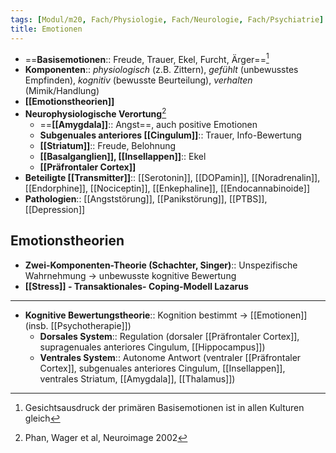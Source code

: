 ```yaml
---
tags: [Modul/m20, Fach/Physiologie, Fach/Neurologie, Fach/Psychiatrie]
title: Emotionen
---
```

- ==**Basisemotionen**:: Freude, Trauer, Ekel, Furcht, Ärger==[^2]
- **Komponenten**:: *physiologisch* (z.B. Zittern), *gefühlt* (unbewusstes Empfinden), *kognitiv* (bewusste Beurteilung), *verhalten* (Mimik/Handlung)
- **[[Emotionstheorien]]**
- **Neurophysiologische Verortung**[^1]
	- ==**[[Amygdala]]**:: Angst==, auch positive Emotionen
	- **Subgenuales anteriores [[Cingulum]]**:: Trauer, Info-Bewertung
	- **[[Striatum]]**:: Freude, Belohnung
	- **[[Basalganglien]], [[Insellappen]]**:: Ekel
	- **[[Präfrontaler Cortex]]**
- **Beteiligte [[Transmitter]]**:: [[Serotonin]], [[DOPamin]], [[Noradrenalin]], [[Endorphine]], [[Nociceptin]], [[Enkephaline]], [[Endocannabinoide]]
- **Pathologien**:: [[Angststörung]], [[Panikstörung]], [[PTBS]], [[Depression]]

## Emotionstheorien
- **Zwei-Komponenten-Theorie (Schachter, Singer)**:: Unspezifische Wahrnehmung → unbewusste kognitive Bewertung
- **[[Stress]] - Transaktionales- Coping-Modell Lazarus**
---

- **Kognitive Bewertungstheorie**:: Kognition bestimmt → [[Emotionen]] (insb. [[Psychotherapie]])
	- **Dorsales System**:: Regulation (dorsaler [[Präfrontaler Cortex]], supragenuales anteriores Cingulum, [[Hippocampus]])
	- **Ventrales System**:: Autonome Antwort (ventraler [[Präfrontaler Cortex]], subgenuales anteriores Cingulum, [[Insellappen]], ventrales Striatum, [[Amygdala]], [[Thalamus]])

[^1]: Phan, Wager et al, Neuroimage 2002
[^2]: Gesichtsausdruck der primären Basisemotionen ist in allen Kulturen gleich